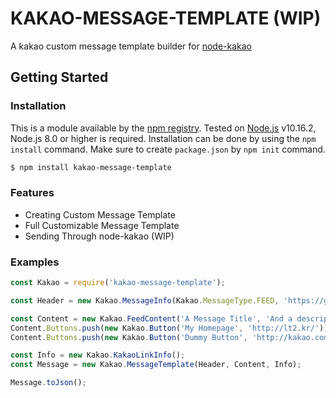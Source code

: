 # KAKAO-MESSAGE-TEMPLATE (WIP)
A kakao custom message template builder for [node-kakao](https://github.com/storycraft/node-kakao)

## Getting Started

### Installation
This is a module available by the [npm registry](https://npmjs.com).
Tested on [Node.js](https://nodejs.org/en/) v10.16.2, Node.js 8.0 or higher is required.
Installation can be done by using the ```npm install``` command.
Make sure to create ```package.json``` by ```npm init``` command.
```bash
$ npm install kakao-message-template
```

### Features
* Creating Custom Message Template
* Full Customizable Message Template
* Sending Through node-kakao (WIP)

### Examples
```js
const Kakao = require('kakao-message-template');

const Header = new Kakao.MessageInfo(Kakao.MessageType.FEED, 'https://google.com/', 'KAKAO-MESSAGE-TEMPLATE', 'http://lt2.kr/izone.png');

const Content = new Kakao.FeedContent('A Message Title', 'And a description', 'https://naver.com/');
Content.Buttons.push(new Kakao.Button('My Homepage', 'http://lt2.kr/'));
Content.Buttons.push(new Kakao.Button('Dummy Button', 'http://kakao.com/'));

const Info = new Kakao.KakaoLinkInfo();
const Message = new Kakao.MessageTemplate(Header, Content, Info);

Message.toJson();
```